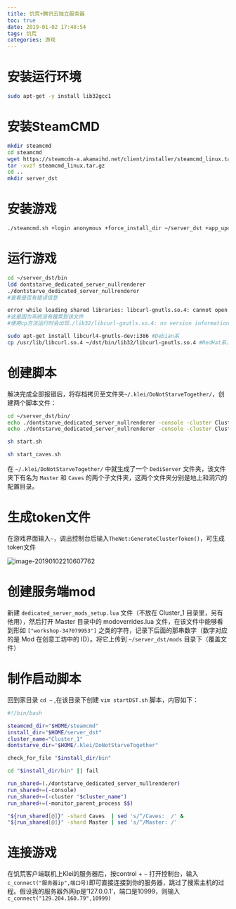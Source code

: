```yaml
---
title: 饥荒+腾讯云独立服务器
toc: true
date: 2019-01-02 17:48:54
tags: 饥荒
categories: 游戏
---
```


# 安装运行环境

```bash
sudo apt-get -y install lib32gcc1
```

# 安装SteamCMD

```bash
mkdir steamcmd
cd steamcmd
wget https://steamcdn-a.akamaihd.net/client/installer/steamcmd_linux.tar.gz
tar -xvzf steamcmd_linux.tar.gz
cd ..
mkdir server_dst
```

# 安装游戏

```bash
./steamcmd.sh +login anonymous +force_install_dir ~/server_dst +app_update 343050 validate +quit
```

# 运行游戏

```bash
cd ~/server_dst/bin
ldd dontstarve_dedicated_server_nullrenderer
./dontstarve_dedicated_server_nullrenderer
#查看是否有错误信息
```

```bash
error while loading shared libraries: libcurl-gnutls.so.4: cannot open shared object file: No such file or directory
#这是因为系统没有搜索到该文件
#使用cp方法运行时会出现./lib32/libcurl-gnutls.so.4: no version information available警告，无视之~

sudo apt-get install libcurl4-gnutls-dev:i386 #Debian系
cp /usr/lib/libcurl.so.4 ~/dst/bin/lib32/libcurl-gnutls.so.4 #RedHat系，Debian系未测试该方法是否可行
```

# 创建脚本

解决完成全部报错后，将存档拷贝至文件夹`~/.klei/DoNotStarveTogether/`，创建两个脚本文件：

```bash
cd ~/server_dst/bin/
echo ./dontstarve_dedicated_server_nullrenderer -console -cluster Cluster_1 -shard Master > start.sh
echo ./dontstarve_dedicated_server_nullrenderer -console -cluster Cluster_1 -shard Caves > start_caves.sh

sh start.sh

sh start_caves.sh
```

在 `~/.klei/DoNotStarveTogether/` 中就生成了一个 `DediServer` 文件夹，该文件夹下有名为 `Master` 和 `Caves` 的两个子文件夹，这两个文件夹分别是地上和洞穴的配置目录。

# 生成token文件

在游戏界面输入`~`，调出控制台后输入`TheNet:GenerateClusterToken()`，可生成token文件

![image-20190102210607762](https://ws1.sinaimg.cn/large/006tNbRwly1fysjm0pnjej30fp0ahq5a.jpg)

# 创建服务端mod

新建 `dedicated_server_mods_setup.lua` 文件（不放在 Cluster_1 目录里，另有他用），然后打开 Master 目录中的 modoverrides.lua 文件，在该文件中能够看到形如 `["workshop-347079953"]` 之类的字符，记录下后面的那串数字（数字对应的是 Mod 在创意工坊中的 ID）。将它上传到 `~/server_dst/mods` 目录下（覆盖文件）

# 制作启动脚本

回到家目录 `cd ~` ,在该目录下创建 `vim startDST.sh` 脚本，内容如下：

```bash
#!/bin/bash

steamcmd_dir="$HOME/steamcmd"
install_dir="$HOME/server_dst"
cluster_name="Cluster_1"
dontstarve_dir="$HOME/.klei/DoNotStarveTogether"

check_for_file "$install_dir/bin"

cd "$install_dir/bin" || fail

run_shared=(./dontstarve_dedicated_server_nullrenderer)
run_shared+=(-console)
run_shared+=(-cluster "$cluster_name")
run_shared+=(-monitor_parent_process $$)

"${run_shared[@]}" -shard Caves  | sed 's/^/Caves:  /' &
"${run_shared[@]}" -shard Master | sed 's/^/Master: /'
```

# 连接游戏

在饥荒客户端联机上Klei的服务器后，按control + `~` 打开控制台，输入`c_connect("服务器ip",端口号)`即可直接连接到你的服务器，跳过了搜索主机的过程。假设我的服务器外网ip是’127.0.0.1’，端口是10999，则输入`c_connect("129.204.160.79",10999)`